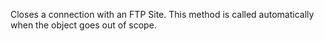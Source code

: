 ﻿Closes a connection with an FTP Site. This method is called automatically when the object goes out of scope.